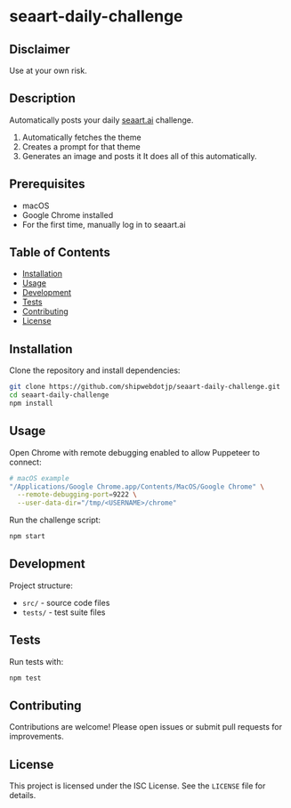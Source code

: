 # seaart-daily-challenge

## Disclaimer
Use at your own risk.

## Description
Automatically posts your daily [seaart.ai](https://www.seaart.ai) challenge.
1. Automatically fetches the theme
2. Creates a prompt for that theme
3. Generates an image and posts it
It does all of this automatically.

## Prerequisites
- macOS
- Google Chrome installed
- For the first time, manually log in to seaart.ai

## Table of Contents
- [Installation](#installation)
- [Usage](#usage)
- [Development](#development)
- [Tests](#tests)
- [Contributing](#contributing)
- [License](#license)

## Installation
Clone the repository and install dependencies:
```bash
git clone https://github.com/shipwebdotjp/seaart-daily-challenge.git
cd seaart-daily-challenge
npm install
```

## Usage
Open Chrome with remote debugging enabled to allow Puppeteer to connect:
```bash
# macOS example
"/Applications/Google Chrome.app/Contents/MacOS/Google Chrome" \
  --remote-debugging-port=9222 \
  --user-data-dir="/tmp/<USERNAME>/chrome"
```
Run the challenge script:
```bash
npm start
```

## Development
Project structure:
- `src/` - source code files
- `tests/` - test suite files

## Tests
Run tests with:
```bash
npm test
```

## Contributing
Contributions are welcome! Please open issues or submit pull requests for improvements.

## License
This project is licensed under the ISC License. See the `LICENSE` file for details.
